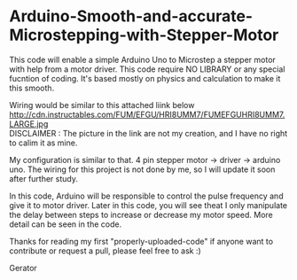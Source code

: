 # Arduino-Smooth-and-accurate-Microstepping-with-Stepper-Motor
This code will enable a simple Arduino Uno to Microstep a stepper motor with help from a motor driver.
This code require NO LIBRARY or any special fucntion of coding. It's based mostly on physics and calculation to make it this smooth.

Wiring would be similar to this attached liink below<br />
http://cdn.instructables.com/FUM/EFGU/HRI8UMM7/FUMEFGUHRI8UMM7.LARGE.jpg<br />
DISCLAIMER : The picture in the link are not my creation, and I have no right to calim it as mine.

My configuration is similar to that. 4 pin stepper motor -> driver -> arduino uno.
The wiring for this project is not done by me, so I will update it soon after further study.

In this code, Arduino will be responsible to control the pulse frequency and give it to motor driver.
Later in this code, you will see theat I only manipulate the delay between steps to increase or decrease my motor speed.
More detail can be seen in the code.

Thanks for reading my first "properly-uploaded-code" if anyone want to contribute or request a pull, please feel free to ask :)

Gerator
